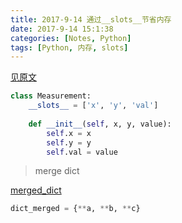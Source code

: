 ```yaml
---
title: 2017-9-14 通过__slots__节省内存
date: 2017-9-14 15:1:38
categories: [Notes, Python]
tags: [Python, 内存, slots]
---
```


[见原文](http://www.datadependence.com/2016/07/pythonic-code-video-series-slots/)
```python
class Measurement:
    __slots__ = ['x', 'y', 'val']
 
    def __init__(self, x, y, value):
        self.x = x
        self.y = y
        self.val = value
```
> merge dict 

[merged_dict](http://www.datadependence.com/2016/08/pythonic-code-video-series-merging-dictionaries/)
```python
dict_merged = {**a, **b, **c}
```